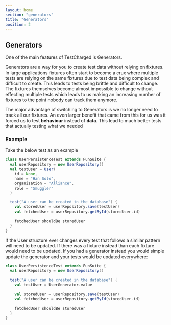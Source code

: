 ```yaml
---
layout: home
section: "generators"
title: "Generators"
position: 2
---
```


## Generators
One of the main features of TestCharged is Generators.

Generators are a way for you to create test data without relying on fixtures.
In large applications fixtures often start to become a crux where multiple tests are relying on the same fixtures due to test data being complex and difficult to create.
This leads to tests being brittle and difficult to change.  
The fixtures themselves become almost impossible to change without effecting multiple tests which leads to us making an increasing number of fixtures to the point nobody can track them anymore.

The major advantage of switching to Generators is we no longer need to track all our fixtures.
An even larger benefit that came from this for us was it forced us to test **behaviour** instead of **data**.
This lead to much better tests that actually testing what we needed 

### Example
Take the below test as an example
```scala
class UserPersistenceTest extends FunSuite {
  val userRepository = new UserRepository()
  val testUser = User(
    id = None,
    name = "Han Solo",
    organization = "Alliance",
    role = "Smuggler"
  )

  test("A user can be created in the database") {
    val storedUser = userRepository.save(testUser)
    val fetchedUser = userRepository.getById(storedUser.id)
    
    fetchedUser shouldBe storedUser
  }
}
```

If the User structure ever changes every test that follows a similar pattern will need to be updated.
If there was a fixture instead than each fixture would need to be updated.
If you had a generator instead you would simple update the generator and your tests would be updated everywhere:

```scala
class UserPersistenceTest extends FunSuite {
  val userRepository = new UserRepository()

  test("A user can be created in the database") {
    val testUser = UserGenerator.value
  
    val storedUser = userRepository.save(testUser)
    val fetchedUser = userRepository.getById(storedUser.id)
    
    fetchedUser shouldBe storedUser
  }
}
```
